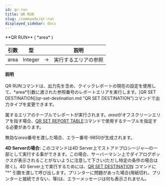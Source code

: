 ```yaml
---
id: qr-run
title: QR RUN
slug: /commands/qr-run
displayed_sidebar: docs
---
```


<!--REF #_command_.QR RUN.Syntax-->**QR RUN** ( *area* )<!-- END REF-->
<!--REF #_command_.QR RUN.Params-->
| 引数 | 型 |  | 説明 |
| --- | --- | --- | --- |
| area | Integer | &rarr; | 実行するエリアの参照 |

<!-- END REF-->

#### 説明 

<!--REF #_command_.QR RUN.Summary-->QR RUNコマンドは、出力先を含め、クイックレポートの現在の設定を使用して、*area*引数に渡された参照番号のレポートエリアを実行します。<!-- END REF-->[QR SET DESTINATION](qr-set-destination.md "QR SET DESTINATION")コマンドで出力タイプを変更できます。 

属するエリアのテーブルでレポートが実行されます。*area*がオフスクリーンエリアを指す場合、[QR SET REPORT TABLE](qr-set-report-table.md "QR SET REPORT TABLE")コマンドで使用するテーブルを指定する必要があります。

無効な*area*番号を渡した場合、エラー番号-9850が生成されます。

**4D Serverの場合:** このコマンドは4D Server上でストアドプロシージャ―の一部として実行する事ができます。この場合、サーバーマシン上でダイアログボックスが表示されることがないように注意して下さい(ただし特定の条件の場合は除く)。4D Server上で実行するためには、[QR SET DESTINATION](qr-set-destination.md) コマンドに "\*" 引数を渡して呼び出します。プリンターに問題があった場合(用紙切れ、プリンターと接続できない、等)は、エラーメッセージは何も表示されません。
